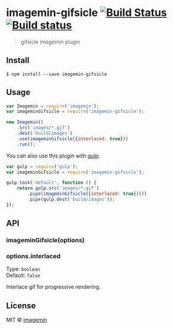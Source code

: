 # imagemin-gifsicle [![Build Status](http://img.shields.io/travis/imagemin/imagemin-gifsicle.svg?style=flat)](https://travis-ci.org/imagemin/imagemin-gifsicle) [![Build status](https://ci.appveyor.com/api/projects/status/51vfu1ntxwx7t949?svg=true)](https://ci.appveyor.com/project/ShinnosukeWatanabe/imagemin-gifsicle)

> gifsicle imagemin plugin


## Install

```
$ npm install --save imagemin-gifsicle
```


## Usage

```js
var Imagemin = require('imagemin');
var imageminGifsicle = require('imagemin-gifsicle');

new Imagemin()
	.src('images/*.gif')
	.dest('build/images')
	.use(imageminGifsicle({interlaced: true}))
	.run();
```

You can also use this plugin with [gulp](http://gulpjs.com):

```js
var gulp = require('gulp');
var imageminGifsicle = require('imagemin-gifsicle');

gulp.task('default', function () {
	return gulp.src('images/*.gif')
		.pipe(imageminGifsicle({interlaced: true})())
		.pipe(gulp.dest('build/images'));
});
```


## API

### imageminGifsicle(options)

### options.interlaced

Type: `boolean`  
Default: `false`

Interlace gif for progressive rendering.


## License

MIT © [imagemin](https://github.com/imagemin)
